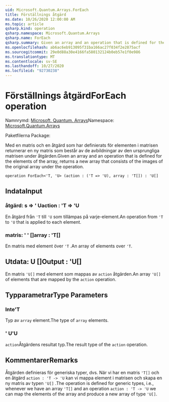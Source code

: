 ```yaml
---
uid: Microsoft.Quantum.Arrays.ForEach
title: Förställnings åtgärd
ms.date: 10/26/2020 12:00:00 AM
ms.topic: article
qsharp.kind: operation
qsharp.namespace: Microsoft.Quantum.Arrays
qsharp.name: ForEach
qsharp.summary: Given an array and an operation that is defined for the elements of the array, returns a new array that consists of the images of the original array under the operation.
ms.openlocfilehash: ab6ac6eb913095f31ba166ac27f034f2e2875acf
ms.sourcegitcommit: 29e0d88a30e4166fa580132124b0eb57e1f0e986
ms.translationtype: MT
ms.contentlocale: sv-SE
ms.lasthandoff: 10/27/2020
ms.locfileid: "92730238"
---
```

# <a name="foreach-operation"></a><span data-ttu-id="afaa0-102">Förställnings åtgärd</span><span class="sxs-lookup"><span data-stu-id="afaa0-102">ForEach operation</span></span>

<span data-ttu-id="afaa0-103">Namnrymd: [Microsoft. Quantum. Arrays](xref:Microsoft.Quantum.Arrays)</span><span class="sxs-lookup"><span data-stu-id="afaa0-103">Namespace: [Microsoft.Quantum.Arrays](xref:Microsoft.Quantum.Arrays)</span></span>

<span data-ttu-id="afaa0-104">Paketfilerna [](https://nuget.org/packages/)</span><span class="sxs-lookup"><span data-stu-id="afaa0-104">Package: [](https://nuget.org/packages/)</span></span>


<span data-ttu-id="afaa0-105">Med en matris och en åtgärd som har definierats för elementen i matrisen returnerar en ny matris som består av de avbildningar av den ursprungliga matrisen under åtgärden.</span><span class="sxs-lookup"><span data-stu-id="afaa0-105">Given an array and an operation that is defined for the elements of the array, returns a new array that consists of the images of the original array under the operation.</span></span>

```qsharp
operation ForEach<'T, 'U> (action : ('T => 'U), array : 'T[]) : 'U[]
```


## <a name="input"></a><span data-ttu-id="afaa0-106">Indata</span><span class="sxs-lookup"><span data-stu-id="afaa0-106">Input</span></span>

### <a name="action--t--u"></a><span data-ttu-id="afaa0-107">åtgärd: s => ' U</span><span class="sxs-lookup"><span data-stu-id="afaa0-107">action : 'T => 'U</span></span> 

<span data-ttu-id="afaa0-108">En åtgärd från `'T` till `'U` som tillämpas på varje-element.</span><span class="sxs-lookup"><span data-stu-id="afaa0-108">An operation from `'T` to `'U` that is applied to each element.</span></span>


### <a name="array--t"></a><span data-ttu-id="afaa0-109">matris: ' ' []</span><span class="sxs-lookup"><span data-stu-id="afaa0-109">array : 'T[]</span></span>

<span data-ttu-id="afaa0-110">En matris med element över `'T` .</span><span class="sxs-lookup"><span data-stu-id="afaa0-110">An array of elements over `'T`.</span></span>



## <a name="output--u"></a><span data-ttu-id="afaa0-111">Utdata: U []</span><span class="sxs-lookup"><span data-stu-id="afaa0-111">Output : 'U[]</span></span>

<span data-ttu-id="afaa0-112">En matris `'U[]` med element som mappas av `action` åtgärden.</span><span class="sxs-lookup"><span data-stu-id="afaa0-112">An array `'U[]` of elements that are mapped by the `action` operation.</span></span>

## <a name="type-parameters"></a><span data-ttu-id="afaa0-113">Typparametrar</span><span class="sxs-lookup"><span data-stu-id="afaa0-113">Type Parameters</span></span>

### <a name="t"></a><span data-ttu-id="afaa0-114">Inte</span><span class="sxs-lookup"><span data-stu-id="afaa0-114">'T</span></span>

<span data-ttu-id="afaa0-115">Typ av `array` element.</span><span class="sxs-lookup"><span data-stu-id="afaa0-115">The type of `array` elements.</span></span>
### <a name="u"></a><span data-ttu-id="afaa0-116">' U</span><span class="sxs-lookup"><span data-stu-id="afaa0-116">'U</span></span>

<span data-ttu-id="afaa0-117">`action`Åtgärdens resultat typ.</span><span class="sxs-lookup"><span data-stu-id="afaa0-117">The result type of the `action` operation.</span></span>

## <a name="remarks"></a><span data-ttu-id="afaa0-118">Kommentarer</span><span class="sxs-lookup"><span data-stu-id="afaa0-118">Remarks</span></span>

<span data-ttu-id="afaa0-119">Åtgärden definieras för generiska typer, dvs. När vi har en matris `'T[]` och en åtgärd `action : 'T -> 'U` kan vi mappa element i matrisen och skapa en ny matris av typen `'U[]` .</span><span class="sxs-lookup"><span data-stu-id="afaa0-119">The operation is defined for generic types, i.e., whenever we have an array `'T[]` and an operation `action : 'T -> 'U` we can map the elements of the array and produce a new array of type `'U[]`.</span></span>